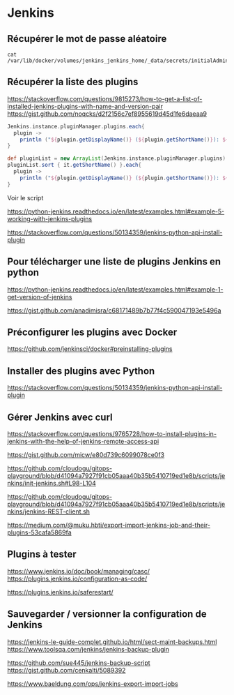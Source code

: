 # Jenkins

## Récupérer le mot de passe aléatoire

```shell
cat /var/lib/docker/volumes/jenkins_jenkins_home/_data/secrets/initialAdminPassword
```

## Récupérer la liste des plugins

<https://stackoverflow.com/questions/9815273/how-to-get-a-list-of-installed-jenkins-plugins-with-name-and-version-pair>
<https://gist.github.com/noqcks/d2f2156c7ef8955619d45d1fe6daeaa9>

```groovy
Jenkins.instance.pluginManager.plugins.each{
  plugin ->
    println ("${plugin.getDisplayName()} (${plugin.getShortName()}): ${plugin.getVersion()}")
}
```

```groovy
def pluginList = new ArrayList(Jenkins.instance.pluginManager.plugins)
pluginList.sort { it.getShortName() }.each{
  plugin ->
    println ("${plugin.getDisplayName()} (${plugin.getShortName()}): ${plugin.getVersion()}")
}
```

Voir le script

https://python-jenkins.readthedocs.io/en/latest/examples.html#example-5-working-with-jenkins-plugins

https://stackoverflow.com/questions/50134359/jenkins-python-api-install-plugin


## Pour télécharger une liste de plugins Jenkins en python

<https://python-jenkins.readthedocs.io/en/latest/examples.html#example-1-get-version-of-jenkins>

<https://gist.github.com/anadimisra/c68171489b7b77f4c590047193e5496a>

## Préconfigurer les plugins avec Docker

<https://github.com/jenkinsci/docker#preinstalling-plugins>

## Installer des plugins avec Python

<https://stackoverflow.com/questions/50134359/jenkins-python-api-install-plugin>

## Gérer Jenkins avec curl

<https://stackoverflow.com/questions/9765728/how-to-install-plugins-in-jenkins-with-the-help-of-jenkins-remote-access-api>

https://gist.github.com/micw/e80d739c6099078ce0f3

https://github.com/cloudogu/gitops-playground/blob/d41094a7927f91cb05aaa40b35b5410719ed1e8b/scripts/jenkins/init-jenkins.sh#L98-L104

https://github.com/cloudogu/gitops-playground/blob/d41094a7927f91cb05aaa40b35b5410719ed1e8b/scripts/jenkins/jenkins-REST-client.sh

https://medium.com/@muku.hbti/export-import-jenkins-job-and-their-plugins-53cafa5869fa

## Plugins à tester

https://www.jenkins.io/doc/book/managing/casc/
https://plugins.jenkins.io/configuration-as-code/

https://plugins.jenkins.io/saferestart/

## Sauvegarder / versionner la configuration de Jenkins

https://jenkins-le-guide-complet.github.io/html/sect-maint-backups.html
https://www.toolsqa.com/jenkins/jenkins-backup-plugin

https://github.com/sue445/jenkins-backup-script
https://gist.github.com/cenkalti/5089392

https://www.baeldung.com/ops/jenkins-export-import-jobs
